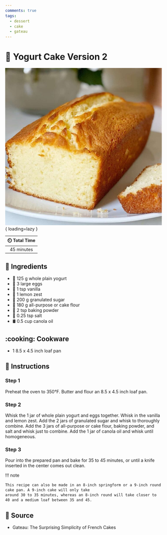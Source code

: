 ```yaml
---
comments: true
tags:
  - dessert
  - cake
  - gateau
---
```

# :cake: Yogurt Cake Version 2

![Yogurt Cake Version 2][1]{ loading=lazy }

| :timer_clock: Total Time |
|:-----------------------: |
| 45 minutes |

## :salt: Ingredients

- :microbe: 125 g whole plain yogurt
- :egg: 3 large eggs
- :icecream: 1 tsp vanilla
- :lemon: 1 lemon zest
- :candy: 200 g granulated sugar
- :ear_of_rice: 180 g all-purpose or cake flour
- :dash: 2 tsp baking powder
- :salt: 0.25 tsp salt
- :oil_drum: 0.5 cup canola oil

## :cooking: Cookware

- 1 8.5 x 4.5 inch loaf pan

## :pencil: Instructions

### Step 1

Preheat the oven to 350°F. Butter and flour an 8.5 x 4.5 inch loaf pan.

### Step 2

Whisk the 1 jar of whole plain yogurt and eggs together. Whisk in the vanilla and lemon zest. Add the 2 jars of
granulated sugar and whisk to thoroughly combine. Add the 3 jars of all-purpose or cake flour, baking powder, and salt
and whisk just to combine. Add the 1 jar of canola oil and whisk until homogeneous.

### Step 3

Pour into the prepared pan and bake for 35 to 45 minutes, or until a knife inserted in the center comes out clean.

!!! note

    This recipe can also be made in an 8-inch springform or a 9-inch round cake pan. A 9-inch cake will only take
    around 30 to 35 minutes, whereas an 8-inch round will take closer to 40 and a medium loaf between 35 and 45.

## :link: Source

- Gateau: The Surprising Simplicity of French Cakes

[1]: <../../assets/images/yogurt-cake-version-2.jpg>
